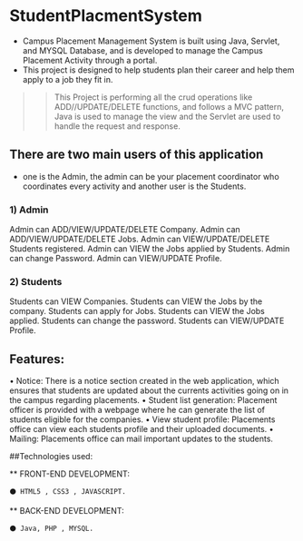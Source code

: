 # StudentPlacmentSystem

* Campus Placement Management System is built using Java, Servlet, and MYSQL Database, and is developed to manage the Campus Placement Activity through a portal.
* This project is designed to help students plan their career and help them apply to a job  they fit in. 

>> This Project is performing all the crud operations like ADD//UPDATE/DELETE functions, and follows a MVC pattern, Java is used to manage the view and the Servlet are used to handle the request and response.

## There are two main users of this application 

* one is the Admin, the admin can be your placement coordinator who coordinates every activity and another user is the Students.

### 1) Admin

Admin can ADD/VIEW/UPDATE/DELETE Company.
Admin can ADD/VIEW/UPDATE/DELETE Jobs.
Admin can VIEW/UPDATE/DELETE Students registered.
Admin can VIEW the Jobs applied by Students.
Admin can change Password.
Admin can VIEW/UPDATE Profile.


### 2) Students

Students can VIEW Companies.
Students can VIEW the Jobs by the company.
Students can apply for Jobs.
Students can VIEW the Jobs applied.
Students can change the password.
Students can VIEW/UPDATE Profile.


## Features:

• Notice: There is a notice section created in the web application, which ensures that students are updated about the currents activities going on in the campus regarding placements.
• Student list generation: Placement officer is provided with a webpage where he can generate the list of students eligible for the companies.
• View student profile: Placements office can view each students profile and their uploaded documents.
• Mailing: Placements office can mail important updates to the students.

##Technologies used:

** FRONT-END DEVELOPMENT:

    ⚫️ HTML5 , CSS3 , JAVASCRIPT.

** BACK-END DEVELOPMENT:

    ⚫️ Java, PHP , MYSQL.
